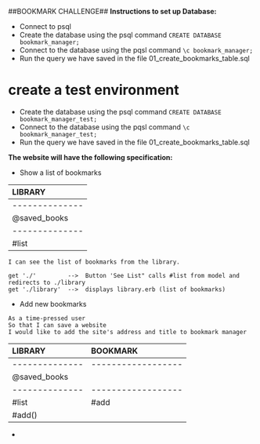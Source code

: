 ##BOOKMARK CHALLENGE##
**Instructions to set up Database:**
- Connect to psql
- Create the database using the psql command `CREATE DATABASE bookmark_manager;`
- Connect to the database using the pqsl command `\c bookmark_manager;`
- Run the query we have saved in the file 01_create_bookmarks_table.sql
# create a test environment
- Create the database using the psql command `CREATE DATABASE bookmark_manager_test;`
- Connect to the database using the pqsl command `\c bookmark_manager_test;`
- Run the query we have saved in the file 01_create_bookmarks_table.sql

**The website will have the following specification:**
- Show a list of bookmarks

| LIBRARY        |
| :------------- |
| -------------- |
| @saved_books   |
| -------------- |
| #list          |
```
I can see the list of bookmarks from the library.

get './'         -->  Button 'See List" calls #list from model and redirects to ./library
get './library'  -->  displays library.erb (list of bookmarks)
```

- Add new bookmarks
```
As a time-pressed user
So that I can save a website
I would like to add the site's address and title to bookmark manager
```

| LIBRARY        | BOOKMARK         |
| :------------- |:-----------------|
| -------------- |------------------|
| @saved_books   |                  |
| -------------- |------------------|
| #list          | #add             |
| #add()         |                  |


<!-- - Delete bookmarks
- Update bookmarks
- Comment on bookmarks
- Tag bookmarks into categories
- Filter bookmarks by tag
- Users are restricted to manage only their own bookmarks -->
-
